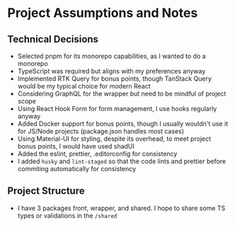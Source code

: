 # Project Assumptions and Notes

## Technical Decisions

- Selected pnpm for its monorepo capabilities, as I wanted to do a monorepo
- TypeScript was required but aligns with my preferences anyway
- Implemented RTK Query for bonus points, though TanStack Query would be my typical choice for modern React
- Considering GraphQL for the wrapper but need to be mindful of project scope
- Using React Hook Form for form management, I use hooks regularly anyway
- Added Docker support for bonus points, though I usually wouldn't use it for JS/Node projects (package.json handles
  most cases)
- Using Material-UI for styling, despite its overhead, to meet project bonus points, I would have used shadUI
- Added the eslint, prettier, .editorconfig for consistency
- I added `husky` and `lint-staged` so that the code lints and prettier before commiting automatically for consistency

## Project Structure

- I have 3 packages front, wrapper, and shared. I hope to share some TS types or validations in the `/shared`

